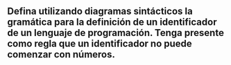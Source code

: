 ## Defina utilizando diagramas sintácticos la gramática para la definición de un identificador de un lenguaje de programación. Tenga presente como regla que un identificador no puede comenzar con números.
